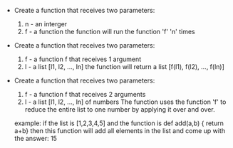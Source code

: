 
* Create a function that receives two parameters:
	1. n - an interger
	2. f - a function
	the function will run the function 'f' 'n' times

* Create a function that receives two parameters:
	1. f - a function f that receives 1 argument
	2. l - a list [l1, l2, ..., ln]
	the function will return a list [f(l1), f(l2), ..., f(ln)]

* Create a function that receives two parameters:
	1. f - a function f that receives 2 arguments
	2. l - a list [l1, l2, ..., ln] of numbers
	The function uses the function 'f' to reduce the entire list to one number
	by applying it over and over.

	example: if the list is [1,2,3,4,5] and the function is def add(a,b) { return a+b}
	then this function will add all elements in the list and come up with the answer: 15
